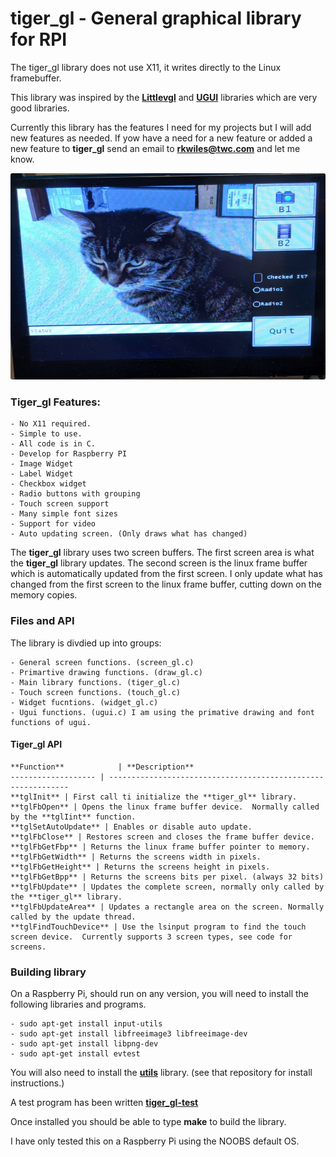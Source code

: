 
# tiger_gl - General graphical library for RPI

The tiger_gl library does not use X11, it writes directly to the Linux framebuffer.

This library was inspired by the **[Littlevgl](https://github.com/littlevgl)** and **[UGUI](https://github.com/achimdoebler/UGUI)** libraries which are very good libraries.

Currently this library has the features I need for my projects but I will add new features as needed.  If yow have a need for a new feature or added a new feature to **tiger_gl** send an email to **rkwiles@twc.com** and let me know.

![Image of Tiger_gl](images/tiger_gl.png)

### Tiger_gl Features:

	- No X11 required.
	- Simple to use.
	- All code is in C.
	- Develop for Raspberry PI
	- Image Widget
	- Label Widget
	- Checkbox widget
	- Radio buttons with grouping
	- Touch screen support
	- Many simple font sizes
	- Support for video
	- Auto updating screen. (Only draws what has changed)

The **tiger_gl** library uses two screen buffers. The first screen area is what the **tiger_gl** library updates.  The second screen is the linux frame buffer which is automatically updated from the first screen.  I only update what has changed from the first screen to the linux frame buffer, cutting down on the memory copies.


### Files and API

The library is divdied up into groups:

	- General screen functions. (screen_gl.c)
	- Primartive drawing functions. (draw_gl.c)
	- Main library functions. (tiger_gl.c)
	- Touch screen functions. (touch_gl.c)
	- Widget fucntions. (widget_gl.c)
	- Ugui functions. (ugui.c) I am using the primative drawing and font functions of ugui.

#### Tiger_gl API

	**Function**            | **Description**
	------------------- | -------------------------------------------------------------
	**tglInit** | First call ti initialize the **tiger_gl** library.
	**tglFbOpen** | Opens the linux frame buffer device.  Normally called by the **tglIint** function.
	**tglSetAutoUpdate** | Enables or disable auto update.
	**tglFbClose** | Restores screen and closes the frame buffer device.
	**tglFbGetFbp** | Returns the linux frame buffer pointer to memory.
	**tglFbGetWidth** | Returns the screens width in pixels.
	**tglFbGetHeight** | Returns the screens height in pixels.
	**tglFbGetBpp** | Returns the screens bits per pixel. (always 32 bits)
	**tglFbUpdate** | Updates the complete screen, normally only called by the **tiger_gl** library.
	**tglFbUpdateArea** | Updates a rectangle area on the screen. Normally called by the update thread.
	**tglFindTouchDevice** | Use the lsinput program to find the touch screen device.  Currently supports 3 screen types, see code for screens.

### Building library

On a Raspberry Pi, should run on any version, you will need to install the following libraries and programs.

	- sudo apt-get install input-utils
	- sudo apt-get install libfreeimage3 libfreeimage-dev
	- sudo apt-get install libpng-dev
	- sudo apt-get install evtest

You will also need to install the **[utils](https://github.com/tigerkelly/utils)** library.  (see that repository for install instructions.)

A test program has been written **[tiger_gl-test](https://github.com/tigerkelly/tiger_gl-test)**

Once installed you should be able to type **make** to build the library.

I have only tested this on a Raspberry Pi using the NOOBS default OS.
